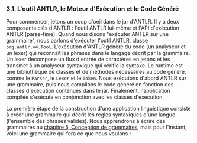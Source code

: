 ### 3.1. L'outil ANTLR, le Moteur d'Exécution et le Code Généré

Pour commencer, jetons un coup d'oeil dans le jar d'ANTLR. Il y a deux composants clés d'ANTLR : l'outil ANTLR lui-même et l'API d'exécution ANTLR (parse-time). Quand nous disons "exécuter ANTLR sur une grammaire", nous parlons d'exécuter l'outil ANTLR, classe `org.antlr.v4.Tool`. L'exécution d'ANTLR génère du code (un analyseur et un lexer) qui reconnaît les phrases dans le langage décrit par la grammaire. Un lexer décompose un flux d'entrée de caractères en jetons et les transmet à un analyseur syntaxique qui vérifie la syntaxe. Le runtime est une bibliothèque de classes et de méthodes nécessaires au code généré, comme le `Parser`, le `Lexer` et le `Token`. Nous exécutons d'abord ANTLR sur une grammaire, puis nous compilons le code généré en fonction des classes d'exécution contenues dans le jar. Finalement, l'application compilée s'exécute en conjonction avec les classes d'exécution.

La première étape de la construction d'une application linguistique consiste à créer une grammaire qui décrit les règles syntaxiques d'une langue (l'ensemble des phrases valides). Nous apprendrons à écrire des grammaires au [chapitre 5, Conception de grammaires](../../Chapitre_05), mais pour l'instant, voici une grammaire qui fera ce que nous voulons :
